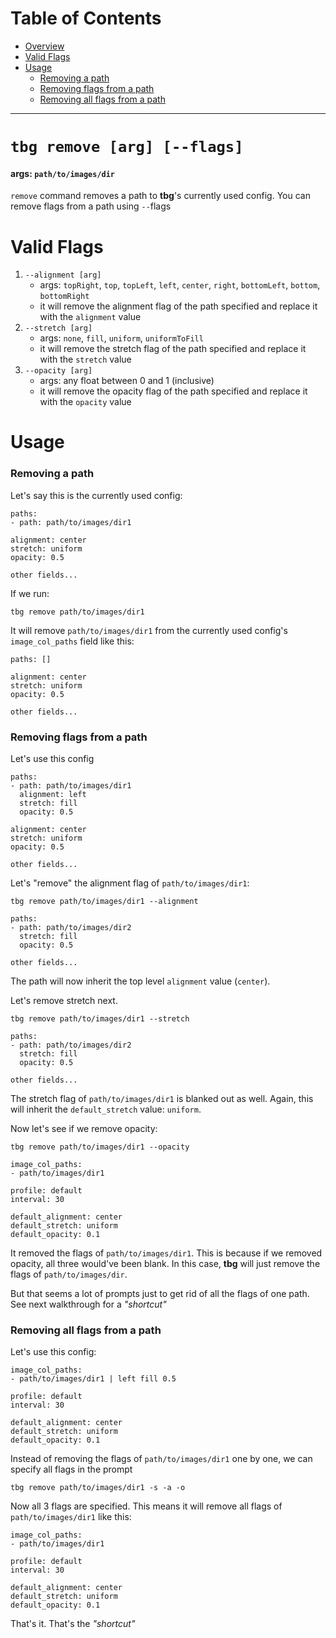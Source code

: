 # Table of Contents
- [Overview](#tbg-remove-[arg])
- [Valid Flags](#valid-flags)
- [Usage](#usage)
    - [Removing a path](#removing-a-path)
    - [Removing flags from a path](#removing-flags-from-a-path)
    - [Removing all flags from a path](#removing-all-flags-from-a-path)
---

# `tbg remove [arg] [--flags]`
#### args: `path/to/images/dir`
`remove` command removes a path to **tbg**'s currently used config.
You can remove flags from a path using `--`flags

# Valid Flags
1. `--alignment [arg]`
    - args: `topRight`, `top`, `topLeft`, `left`, `center`, `right`, `bottomLeft`, `bottom`, `bottomRight`
    - it will remove the alignment flag of the path specified and replace it
    with the `alignment` value
2. `--stretch [arg]`
    - args: `none`, `fill`, `uniform`, `uniformToFill`
    - it will remove the stretch flag of the path specified and replace it
    with the `stretch` value
3. `--opacity [arg]`
    - args: any float between 0 and 1 (inclusive)
    - it will remove the opacity flag of the path specified and replace it
    with the `opacity` value

# Usage
### Removing a path
Let's say this is the currently used config:
```
paths:
- path: path/to/images/dir1

alignment: center
stretch: uniform
opacity: 0.5

other fields...
```
If we run:
```
tbg remove path/to/images/dir1
```
It will remove `path/to/images/dir1` from the currently used config's `image_col_paths` field like this:
```
paths: []

alignment: center
stretch: uniform
opacity: 0.5

other fields...
```
### Removing flags from a path
Let's use this config
```
paths:
- path: path/to/images/dir1
  alignment: left
  stretch: fill
  opacity: 0.5

alignment: center
stretch: uniform
opacity: 0.5

other fields...
```
Let's "remove" the alignment flag of `path/to/images/dir1`:
```
tbg remove path/to/images/dir1 --alignment
```
```
paths:
- path: path/to/images/dir2 
  stretch: fill
  opacity: 0.5

other fields...
```
The path will now inherit the top level `alignment` value (`center`).

Let's remove stretch next.
```
tbg remove path/to/images/dir1 --stretch
```
```
paths:
- path: path/to/images/dir2 
  stretch: fill
  opacity: 0.5

other fields...
```
The stretch flag of `path/to/images/dir1` is blanked out as well. Again, this will inherit the `default_stretch` value: `uniform`.

Now let's see if we remove opacity:
```
tbg remove path/to/images/dir1 --opacity
```
```
image_col_paths:
- path/to/images/dir1

profile: default
interval: 30

default_alignment: center
default_stretch: uniform
default_opacity: 0.1
```
It removed the flags of `path/to/images/dir1`. This is because if we removed opacity, all three would've been blank. In this case, **tbg** will just remove the flags of `path/to/images/dir`.

But that seems a lot of prompts just to get rid of all the flags of one path. See next walkthrough for a *"shortcut"*

### Removing all flags from a path
Let's use this config:
```
image_col_paths:
- path/to/images/dir1 | left fill 0.5

profile: default
interval: 30

default_alignment: center
default_stretch: uniform
default_opacity: 0.1
```
Instead of removing the flags of `path/to/images/dir1` one by one, we can specify all flags in the prompt
```
tbg remove path/to/images/dir1 -s -a -o
```
Now all 3 flags are specified. This means it will remove all flags of `path/to/images/dir1` like this:
```
image_col_paths:
- path/to/images/dir1

profile: default
interval: 30

default_alignment: center
default_stretch: uniform
default_opacity: 0.1
```
That's it. That's the *"shortcut"*

